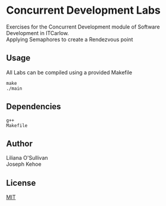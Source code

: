 # Concurrent Development Labs

Exercises for the Concurrent Development module of Software Development in ITCarlow.\
Applying Semaphores to create a Rendezvous point
## Usage
All Labs can be compiled using a provided Makefile

```
make
./main
```
## Dependencies

```
g++
Makefile
```

## Author
Liliana O'Sullivan \
Joseph Kehoe

## License
[MIT](https://choosealicense.com/licenses/mit/)
